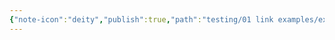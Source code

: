 ```yaml
---
{"note-icon":"deity","publish":true,"path":"testing/01 link examples/example god.md","permalink":"/testing/01-link-examples/example-god/","PassFrontmatter":true}
---
```



